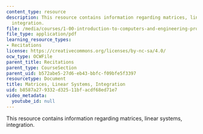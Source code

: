 ```yaml
---
content_type: resource
description: This resource contains information regarding matrices, linear systems,
  integration.
file: /media/courses/1-00-introduction-to-computers-and-engineering-problem-solving-spring-2012/b8587a279332d32511bfacdf68ed71e7_MIT1_00S12_REC_11.pdf
file_type: application/pdf
learning_resource_types:
- Recitations
license: https://creativecommons.org/licenses/by-nc-sa/4.0/
ocw_type: OCWFile
parent_title: Recitations
parent_type: CourseSection
parent_uid: b572abe5-27d6-eb43-bbfc-f09bfe5f3397
resourcetype: Document
title: Matrices, Linear Systems, Integration
uid: b8587a27-9332-d325-11bf-acdf68ed71e7
video_metadata:
  youtube_id: null
---
```

This resource contains information regarding matrices, linear systems, integration.